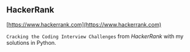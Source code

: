 ## HackerRank

[https://www.hackerrank.com](https://www.hackerrank.com)

`Cracking the Coding Interview Challenges` from _HackerRank_ with my solutions in Python.

